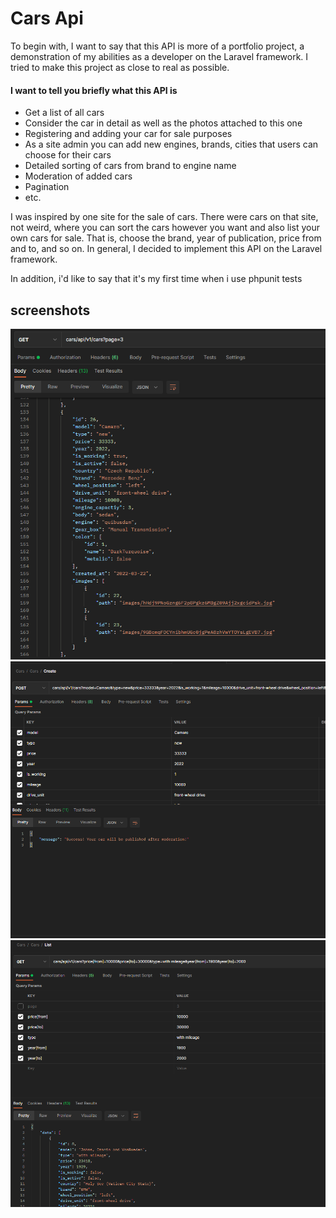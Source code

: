 # Cars Api

To begin with, I want to say that this API is more of a portfolio project, a demonstration of my abilities as a developer on the Laravel framework. I tried to make this project as close to real as possible.

#### I want to tell you briefly what this API is

- Get a list of all cars
- Consider the car in detail as well as the photos attached to this one
- Registering and adding your car for sale purposes
- As a site admin you can add new engines, brands, cities that users can choose for their cars
- Detailed sorting of cars from brand to engine name
- Moderation of added cars
- Pagination
- etc.

I was inspired by one site for the sale of cars. There were cars on that site, not weird, where you can sort the cars however you want and also list your own cars for sale. That is, choose the brand, year of publication, price from and to, and so on. In general, I decided to implement this API on the Laravel framework.

In addition, i'd like to say that it's my first time when i use phpunit tests

## screenshots

![404](/public/readme/1.png)
![404](/public/readme/2.png)
![404](/public/readme/3.png)